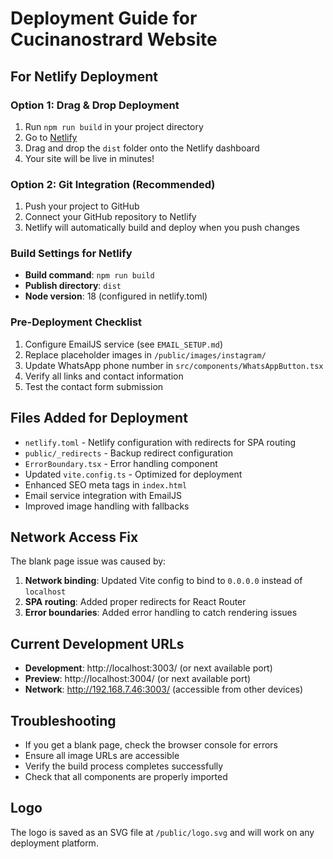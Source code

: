 # Deployment Guide for Cucinanostrard Website

## For Netlify Deployment

### Option 1: Drag & Drop Deployment
1. Run `npm run build` in your project directory
2. Go to [Netlify](https://netlify.com)
3. Drag and drop the `dist` folder onto the Netlify dashboard
4. Your site will be live in minutes!

### Option 2: Git Integration (Recommended)
1. Push your project to GitHub
2. Connect your GitHub repository to Netlify
3. Netlify will automatically build and deploy when you push changes

### Build Settings for Netlify
- **Build command**: `npm run build`
- **Publish directory**: `dist`
- **Node version**: 18 (configured in netlify.toml)

### Pre-Deployment Checklist
1. Configure EmailJS service (see `EMAIL_SETUP.md`)
2. Replace placeholder images in `/public/images/instagram/`
3. Update WhatsApp phone number in `src/components/WhatsAppButton.tsx`
4. Verify all links and contact information
5. Test the contact form submission

## Files Added for Deployment
- `netlify.toml` - Netlify configuration with redirects for SPA routing
- `public/_redirects` - Backup redirect configuration
- `ErrorBoundary.tsx` - Error handling component
- Updated `vite.config.ts` - Optimized for deployment
- Enhanced SEO meta tags in `index.html`
- Email service integration with EmailJS
- Improved image handling with fallbacks

## Network Access Fix
The blank page issue was caused by:
1. **Network binding**: Updated Vite config to bind to `0.0.0.0` instead of `localhost`
2. **SPA routing**: Added proper redirects for React Router
3. **Error boundaries**: Added error handling to catch rendering issues

## Current Development URLs
- **Development**: http://localhost:3003/ (or next available port)
- **Preview**: http://localhost:3004/ (or next available port)
- **Network**: http://192.168.7.46:3003/ (accessible from other devices)

## Troubleshooting
- If you get a blank page, check the browser console for errors
- Ensure all image URLs are accessible
- Verify the build process completes successfully
- Check that all components are properly imported

## Logo
The logo is saved as an SVG file at `/public/logo.svg` and will work on any deployment platform.
